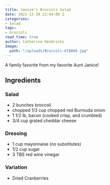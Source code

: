 ```yaml
---
title: Janice's Broccoli Salad
date: 2021-12-30 22:44:00 Z
categories:
- Salad
tags:
- broccoli
read_time: true
author: Catherine Hendricks
Image:
  path: "/uploads/Broccoli-d78869.jpg"
---
```


A family favorite from my favorite Aunt Janice!

## Ingredients

### Salad
* 2 bunches broccoli
* chopped 1/3 cup chopped red Burmuda onion 
* 1 1/2 lb, bacon (cooked crisp, and crumbled) 
* 3/4 cup grated cheddar cheese 

### Dressing
* 1 cup mayonnaise (no substitutes) 
* 1/2 cup sugar 
* 3 TBS red wine vinegar 

### Variation
* Dried Cranberries

